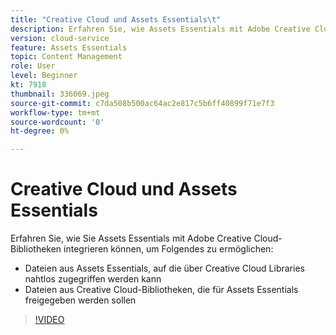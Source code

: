 ```yaml
---
title: "Creative Cloud und Assets Essentials\t"
description: Erfahren Sie, wie Assets Essentials mit Adobe Creative Cloud integriert wird.
version: cloud-service
feature: Assets Essentials
topic: Content Management
role: User
level: Beginner
kt: 7918
thumbnail: 336069.jpeg
source-git-commit: c7da508b500ac64ac2e817c5b6ff40899f71e7f3
workflow-type: tm+mt
source-wordcount: '0'
ht-degree: 0%

---
```



# Creative Cloud und Assets Essentials

Erfahren Sie, wie Sie Assets Essentials mit Adobe Creative Cloud-Bibliotheken integrieren können, um Folgendes zu ermöglichen:

+ Dateien aus Assets Essentials, auf die über Creative Cloud Libraries nahtlos zugegriffen werden kann
+ Dateien aus Creative Cloud-Bibliotheken, die für Assets Essentials freigegeben werden sollen

>[!VIDEO](https://video.tv.adobe.com/v/336069/?quality=12&learn=on)

